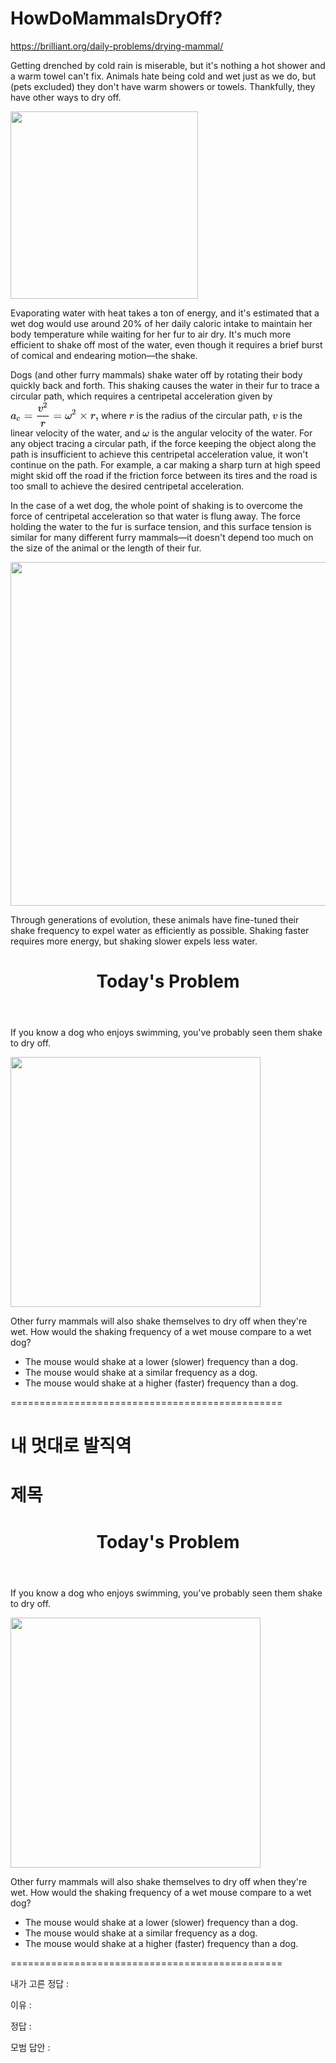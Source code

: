 # HowDoMammalsDryOff?
https://brilliant.org/daily-problems/drying-mammal/


<p>Getting drenched by cold rain is miserable, but it's nothing a hot shower and a warm towel can't fix. Animals hate being cold and wet just as we do, but (pets excluded) they don't have warm showers or towels. Thankfully, they have other ways to dry off.</p>





<p></p><div class="image-caption center">
<div class="zoomable-image"><span></span><img src="https://ds055uzetaobb.cloudfront.net/brioche/uploads/Bpi7DHEoR9-wet-dog.svg?width=300" srcset="https://ds055uzetaobb.cloudfront.net/brioche/uploads/Bpi7DHEoR9-wet-dog.svg?width=300 1x,https://ds055uzetaobb.cloudfront.net/brioche/uploads/Bpi7DHEoR9-wet-dog.svg?width=600 2x,https://ds055uzetaobb.cloudfront.net/brioche/uploads/Bpi7DHEoR9-wet-dog.svg?width=900 3x" alt="" style="width:300px;max-width:100%;"></div>
</div><p></p>

<p>Evaporating water with heat takes a ton of energy, and it's estimated that a wet dog would use around 20% of her daily caloric intake to maintain her body temperature while waiting for her fur to air dry. It's much more efficient to shake off most of the water, even though it requires a brief burst of comical and endearing motion—the shake.</p>

<p>Dogs (and other furry mammals) shake water off by rotating their body quickly back and forth. This shaking causes the water in their fur to trace a circular path, which requires a centripetal acceleration given by
<span class="latexprocessor-block latexprocessor-78d4b63dac777809586e4df02a8449cf4f2976fbd481ad63e3965d3f53ad3be6"><svg xmlns:xlink="http://www.w3.org/1999/xlink" style="width: 18.444ex; height: 5.222ex; vertical-align: -1.778ex; margin-top: 1px; margin-right: 0px; margin-bottom: 1px; margin-left: 0px; " viewBox="0 -1531.236417598297 7927.839572995879 2249.0907189263535"><defs><path id="MJMATHI-61-2d84d6ba365511e9a5c902b7b6aa388630453140f28343fb9a37c21e51f3eddd" stroke-width="0" d="M33 157Q33 258 109 349T280 441Q331 441 370 392Q386 422 416 422Q429 422 439 414T449 394Q449 381 412 234T374 68Q374 43 381 35T402 26Q411 27 422 35Q443 55 463 131Q469 151 473 152Q475 153 483 153H487Q506 153 506 144Q506 138 501 117T481 63T449 13Q436 0 417 -8Q409 -10 393 -10Q359 -10 336 5T306 36L300 51Q299 52 296 50Q294 48 292 46Q233 -10 172 -10Q117 -10 75 30T33 157ZM351 328Q351 334 346 350T323 385T277 405Q242 405 210 374T160 293Q131 214 119 129Q119 126 119 118T118 106Q118 61 136 44T179 26Q217 26 254 59T298 110Q300 114 325 217T351 328Z"></path><path id="MJMATHI-63-2d84d6ba365511e9a5c902b7b6aa388630453140f28343fb9a37c21e51f3eddd" stroke-width="0" d="M34 159Q34 268 120 355T306 442Q362 442 394 418T427 355Q427 326 408 306T360 285Q341 285 330 295T319 325T330 359T352 380T366 386H367Q367 388 361 392T340 400T306 404Q276 404 249 390Q228 381 206 359Q162 315 142 235T121 119Q121 73 147 50Q169 26 205 26H209Q321 26 394 111Q403 121 406 121Q410 121 419 112T429 98T420 83T391 55T346 25T282 0T202 -11Q127 -11 81 37T34 159Z"></path><path id="MJMAIN-3D-2d84d6ba365511e9a5c902b7b6aa388630453140f28343fb9a37c21e51f3eddd" stroke-width="0" d="M56 347Q56 360 70 367H707Q722 359 722 347Q722 336 708 328L390 327H72Q56 332 56 347ZM56 153Q56 168 72 173H708Q722 163 722 153Q722 140 707 133H70Q56 140 56 153Z"></path><path id="MJMATHI-76-2d84d6ba365511e9a5c902b7b6aa388630453140f28343fb9a37c21e51f3eddd" stroke-width="0" d="M173 380Q173 405 154 405Q130 405 104 376T61 287Q60 286 59 284T58 281T56 279T53 278T49 278T41 278H27Q21 284 21 287Q21 294 29 316T53 368T97 419T160 441Q202 441 225 417T249 361Q249 344 246 335Q246 329 231 291T200 202T182 113Q182 86 187 69Q200 26 250 26Q287 26 319 60T369 139T398 222T409 277Q409 300 401 317T383 343T365 361T357 383Q357 405 376 424T417 443Q436 443 451 425T467 367Q467 340 455 284T418 159T347 40T241 -11Q177 -11 139 22Q102 54 102 117Q102 148 110 181T151 298Q173 362 173 380Z"></path><path id="MJMAIN-32-2d84d6ba365511e9a5c902b7b6aa388630453140f28343fb9a37c21e51f3eddd" stroke-width="0" d="M109 429Q82 429 66 447T50 491Q50 562 103 614T235 666Q326 666 387 610T449 465Q449 422 429 383T381 315T301 241Q265 210 201 149L142 93L218 92Q375 92 385 97Q392 99 409 186V189H449V186Q448 183 436 95T421 3V0H50V19V31Q50 38 56 46T86 81Q115 113 136 137Q145 147 170 174T204 211T233 244T261 278T284 308T305 340T320 369T333 401T340 431T343 464Q343 527 309 573T212 619Q179 619 154 602T119 569T109 550Q109 549 114 549Q132 549 151 535T170 489Q170 464 154 447T109 429Z"></path><path id="MJMATHI-72-2d84d6ba365511e9a5c902b7b6aa388630453140f28343fb9a37c21e51f3eddd" stroke-width="0" d="M21 287Q22 290 23 295T28 317T38 348T53 381T73 411T99 433T132 442Q161 442 183 430T214 408T225 388Q227 382 228 382T236 389Q284 441 347 441H350Q398 441 422 400Q430 381 430 363Q430 333 417 315T391 292T366 288Q346 288 334 299T322 328Q322 376 378 392Q356 405 342 405Q286 405 239 331Q229 315 224 298T190 165Q156 25 151 16Q138 -11 108 -11Q95 -11 87 -5T76 7T74 17Q74 30 114 189T154 366Q154 405 128 405Q107 405 92 377T68 316T57 280Q55 278 41 278H27Q21 284 21 287Z"></path><path id="MJMAIN-3D-2d84d6ba365511e9a5c902b7b6aa388630453140f28343fb9a37c21e51f3eddd" stroke-width="0" d="M56 347Q56 360 70 367H707Q722 359 722 347Q722 336 708 328L390 327H72Q56 332 56 347ZM56 153Q56 168 72 173H708Q722 163 722 153Q722 140 707 133H70Q56 140 56 153Z"></path><path id="MJMATHI-3C9-2d84d6ba365511e9a5c902b7b6aa388630453140f28343fb9a37c21e51f3eddd" stroke-width="0" d="M495 384Q495 406 514 424T555 443Q574 443 589 425T604 364Q604 334 592 278T555 155T483 38T377 -11Q297 -11 267 66Q266 68 260 61Q201 -11 125 -11Q15 -11 15 139Q15 230 56 325T123 434Q135 441 147 436Q160 429 160 418Q160 406 140 379T94 306T62 208Q61 202 61 187Q61 124 85 100T143 76Q201 76 245 129L253 137V156Q258 297 317 297Q348 297 348 261Q348 243 338 213T318 158L308 135Q309 133 310 129T318 115T334 97T358 83T393 76Q456 76 501 148T546 274Q546 305 533 325T508 357T495 384Z"></path><path id="MJMAIN-32-2d84d6ba365511e9a5c902b7b6aa388630453140f28343fb9a37c21e51f3eddd" stroke-width="0" d="M109 429Q82 429 66 447T50 491Q50 562 103 614T235 666Q326 666 387 610T449 465Q449 422 429 383T381 315T301 241Q265 210 201 149L142 93L218 92Q375 92 385 97Q392 99 409 186V189H449V186Q448 183 436 95T421 3V0H50V19V31Q50 38 56 46T86 81Q115 113 136 137Q145 147 170 174T204 211T233 244T261 278T284 308T305 340T320 369T333 401T340 431T343 464Q343 527 309 573T212 619Q179 619 154 602T119 569T109 550Q109 549 114 549Q132 549 151 535T170 489Q170 464 154 447T109 429Z"></path><path id="MJMAIN-D7-2d84d6ba365511e9a5c902b7b6aa388630453140f28343fb9a37c21e51f3eddd" stroke-width="0" d="M630 29Q630 9 609 9Q604 9 587 25T493 118L389 222L284 117Q178 13 175 11Q171 9 168 9Q160 9 154 15T147 29Q147 36 161 51T255 146L359 250L255 354Q174 435 161 449T147 471Q147 480 153 485T168 490Q173 490 175 489Q178 487 284 383L389 278L493 382Q570 459 587 475T609 491Q630 491 630 471Q630 464 620 453T522 355L418 250L522 145Q606 61 618 48T630 29Z"></path><path id="MJMATHI-72-2d84d6ba365511e9a5c902b7b6aa388630453140f28343fb9a37c21e51f3eddd" stroke-width="0" d="M21 287Q22 290 23 295T28 317T38 348T53 381T73 411T99 433T132 442Q161 442 183 430T214 408T225 388Q227 382 228 382T236 389Q284 441 347 441H350Q398 441 422 400Q430 381 430 363Q430 333 417 315T391 292T366 288Q346 288 334 299T322 328Q322 376 378 392Q356 405 342 405Q286 405 239 331Q229 315 224 298T190 165Q156 25 151 16Q138 -11 108 -11Q95 -11 87 -5T76 7T74 17Q74 30 114 189T154 366Q154 405 128 405Q107 405 92 377T68 316T57 280Q55 278 41 278H27Q21 284 21 287Z"></path><path id="MJMAIN-2C-2d84d6ba365511e9a5c902b7b6aa388630453140f28343fb9a37c21e51f3eddd" stroke-width="0" d="M78 35T78 60T94 103T137 121Q165 121 187 96T210 8Q210 -27 201 -60T180 -117T154 -158T130 -185T117 -194Q113 -194 104 -185T95 -172Q95 -168 106 -156T131 -126T157 -76T173 -3V9L172 8Q170 7 167 6T161 3T152 1T140 0Q113 0 96 17Z"></path></defs><g stroke="black" fill="black" stroke-width="0" transform="matrix(1 0 0 -1 0 0)"><use xlink:href="#MJMATHI-61-2d84d6ba365511e9a5c902b7b6aa388630453140f28343fb9a37c21e51f3eddd"></use><use transform="scale(0.7071067811865476)" xlink:href="#MJMATHI-63-2d84d6ba365511e9a5c902b7b6aa388630453140f28343fb9a37c21e51f3eddd" x="748" y="-213"></use><use xlink:href="#MJMAIN-3D-2d84d6ba365511e9a5c902b7b6aa388630453140f28343fb9a37c21e51f3eddd" x="1212" y="0"></use><g transform="translate(2388,0)"><rect stroke="none" width="1058" height="60" x="0" y="220"></rect><g transform="translate(60,676)"><use xlink:href="#MJMATHI-76-2d84d6ba365511e9a5c902b7b6aa388630453140f28343fb9a37c21e51f3eddd"></use><use transform="scale(0.7071067811865476)" xlink:href="#MJMAIN-32-2d84d6ba365511e9a5c902b7b6aa388630453140f28343fb9a37c21e51f3eddd" x="685" y="513"></use></g><use xlink:href="#MJMATHI-72-2d84d6ba365511e9a5c902b7b6aa388630453140f28343fb9a37c21e51f3eddd" x="303" y="-686"></use></g><use xlink:href="#MJMAIN-3D-2d84d6ba365511e9a5c902b7b6aa388630453140f28343fb9a37c21e51f3eddd" x="3845" y="0"></use><g transform="translate(4900,0)"><use xlink:href="#MJMATHI-3C9-2d84d6ba365511e9a5c902b7b6aa388630453140f28343fb9a37c21e51f3eddd"></use><use transform="scale(0.7071067811865476)" xlink:href="#MJMAIN-32-2d84d6ba365511e9a5c902b7b6aa388630453140f28343fb9a37c21e51f3eddd" x="879" y="583"></use></g><use xlink:href="#MJMAIN-D7-2d84d6ba365511e9a5c902b7b6aa388630453140f28343fb9a37c21e51f3eddd" x="6198" y="0"></use><use xlink:href="#MJMATHI-72-2d84d6ba365511e9a5c902b7b6aa388630453140f28343fb9a37c21e51f3eddd" x="7198" y="0"></use><use xlink:href="#MJMAIN-2C-2d84d6ba365511e9a5c902b7b6aa388630453140f28343fb9a37c21e51f3eddd" x="7649" y="0"></use></g></svg></span>
where <span class="latexprocessor-inline latexprocessor-c2bd0fa9eafa46251d902ee7f2dcd40e656834cf85902cd7f8e2f2a86d911968"><svg xmlns:xlink="http://www.w3.org/1999/xlink" style="width: 1ex; height: 1.111ex; vertical-align: -0.222ex; margin-top: 1px; margin-right: 0px; margin-bottom: 1px; margin-left: 0px; " viewBox="0 -463.9033013280564 451 495.80660265611283"><defs id="MathJax_SVG_glyphs-818c8e72261311e3937340400601ade9c3184a66de8a4ee5917c17c8de96742e"><path id="MJMATHI-72-818c8e72261311e3937340400601ade9c3184a66de8a4ee5917c17c8de96742e" stroke-width="0" d="M21 287Q22 290 23 295T28 317T38 348T53 381T73 411T99 433T132 442Q161 442 183 430T214 408T225 388Q227 382 228 382T236 389Q284 441 347 441H350Q398 441 422 400Q430 381 430 363Q430 333 417 315T391 292T366 288Q346 288 334 299T322 328Q322 376 378 392Q356 405 342 405Q286 405 239 331Q229 315 224 298T190 165Q156 25 151 16Q138 -11 108 -11Q95 -11 87 -5T76 7T74 17Q74 30 114 189T154 366Q154 405 128 405Q107 405 92 377T68 316T57 280Q55 278 41 278H27Q21 284 21 287Z"></path></defs><g stroke="black" fill="black" stroke-width="0" transform="matrix(1 0 0 -1 0 0)"><use xlink:href="#MJMATHI-72-818c8e72261311e3937340400601ade9c3184a66de8a4ee5917c17c8de96742e"></use></g></svg></span> is the radius of the circular path, <span class="latexprocessor-inline latexprocessor-ebc15fb304d558b1fc609c649ff26aaf38bafb8d8df060f162c2e686f979fe56"><svg xmlns:xlink="http://www.w3.org/1999/xlink" style="width: 1.111ex; height: 1.111ex; vertical-align: -0.222ex; margin-top: 1px; margin-right: 0px; margin-bottom: 1px; margin-left: 0px; " viewBox="0 -463.9033013280564 485 495.80660265611283"><defs id="MathJax_SVG_glyphs-8654241c27ab11e3bb5c40400601ade98ea8ee3ee6ce44158b839da9afbac932"><path id="MJMATHI-76-8654241c27ab11e3bb5c40400601ade98ea8ee3ee6ce44158b839da9afbac932" stroke-width="0" d="M173 380Q173 405 154 405Q130 405 104 376T61 287Q60 286 59 284T58 281T56 279T53 278T49 278T41 278H27Q21 284 21 287Q21 294 29 316T53 368T97 419T160 441Q202 441 225 417T249 361Q249 344 246 335Q246 329 231 291T200 202T182 113Q182 86 187 69Q200 26 250 26Q287 26 319 60T369 139T398 222T409 277Q409 300 401 317T383 343T365 361T357 383Q357 405 376 424T417 443Q436 443 451 425T467 367Q467 340 455 284T418 159T347 40T241 -11Q177 -11 139 22Q102 54 102 117Q102 148 110 181T151 298Q173 362 173 380Z"></path></defs><g stroke="black" fill="black" stroke-width="0" transform="matrix(1 0 0 -1 0 0)"><use xlink:href="#MJMATHI-76-8654241c27ab11e3bb5c40400601ade98ea8ee3ee6ce44158b839da9afbac932"></use></g></svg></span> is the linear velocity of the water, and <span class="latexprocessor-inline latexprocessor-1f41c81282b39ce746ad41f5bd3eb93c7d6ef793d7468b4a121c71abfcd8d6af"><svg xmlns:xlink="http://www.w3.org/1999/xlink" style="width: 1.444ex; height: 1.111ex; vertical-align: -0.222ex; margin-top: 1px; margin-right: 0px; margin-bottom: 1px; margin-left: 0px; " viewBox="0 -463.9033013280564 622 496.80660265611283"><defs id="MathJax_SVG_glyphs-30777c08270911e3bb5c40400601ade97b7e437b26f44f93bae19934eb6b9c48"><path id="MJMATHI-3C9-30777c08270911e3bb5c40400601ade97b7e437b26f44f93bae19934eb6b9c48" stroke-width="0" d="M495 384Q495 406 514 424T555 443Q574 443 589 425T604 364Q604 334 592 278T555 155T483 38T377 -11Q297 -11 267 66Q266 68 260 61Q201 -11 125 -11Q15 -11 15 139Q15 230 56 325T123 434Q135 441 147 436Q160 429 160 418Q160 406 140 379T94 306T62 208Q61 202 61 187Q61 124 85 100T143 76Q201 76 245 129L253 137V156Q258 297 317 297Q348 297 348 261Q348 243 338 213T318 158L308 135Q309 133 310 129T318 115T334 97T358 83T393 76Q456 76 501 148T546 274Q546 305 533 325T508 357T495 384Z"></path></defs><g stroke="black" fill="black" stroke-width="0" transform="matrix(1 0 0 -1 0 0)"><use xlink:href="#MJMATHI-3C9-30777c08270911e3bb5c40400601ade97b7e437b26f44f93bae19934eb6b9c48"></use></g></svg></span> is the angular velocity of the water. For any object tracing a circular path, if the force keeping the object along the path is insufficient to achieve this centripetal acceleration value, it won't continue on the path. For example, a car making a sharp turn at high speed might skid off the road if the friction force between its tires and the road is too small to achieve the desired centripetal acceleration.</p>

<p>In the case of a wet dog, the whole point of shaking is to overcome the force of centripetal acceleration so that water is flung away. The force holding the water to the fur is surface tension, and this surface tension is similar for many different furry mammals—it doesn't depend too much on the size of the animal or the length of their fur. </p>

<p></p><div class="image-caption center">
<div class="zoomable-image"><span></span><img src="https://ds055uzetaobb.cloudfront.net/brioche/uploads/vlWGyAPPvt-wet-mammals.svg?width=550" srcset="https://ds055uzetaobb.cloudfront.net/brioche/uploads/vlWGyAPPvt-wet-mammals.svg?width=550 1x,https://ds055uzetaobb.cloudfront.net/brioche/uploads/vlWGyAPPvt-wet-mammals.svg?width=1100 2x,https://ds055uzetaobb.cloudfront.net/brioche/uploads/vlWGyAPPvt-wet-mammals.svg?width=1650 3x" alt="" style="width:550px;max-width:100%;"></div>
</div><p></p>

<p>Through generations of evolution, these animals have fine-tuned their shake frequency to expel water as efficiently as possible. Shaking faster requires more energy, but shaking slower expels less water.</p>




<div class="b-readable-l">
<header class="b-vspace-m">
<h1>Today's Problem</h1>
</header>

<div class="solv-problem">
<div class="solv-content">




<div class="question-text latex">





<p>If you know a dog who enjoys swimming, you've probably seen them shake to dry off. </p>

<p></p><div class="image-caption center">
<div class="zoomable-image"><span></span><img src="https://ds055uzetaobb.cloudfront.net/brioche/uploads/6QaDRX3GZa-dog-shaking-off.jpg?width=400" srcset="https://ds055uzetaobb.cloudfront.net/brioche/uploads/6QaDRX3GZa-dog-shaking-off.jpg?width=400 1x,https://ds055uzetaobb.cloudfront.net/brioche/uploads/6QaDRX3GZa-dog-shaking-off.jpg?width=800 2x,https://ds055uzetaobb.cloudfront.net/brioche/uploads/6QaDRX3GZa-dog-shaking-off.jpg?width=1200 3x" alt="" style="width:400px;max-width:100%;"></div>
</div><p></p>

<p>Other furry mammals will also shake themselves to dry off when they're wet. How would the shaking frequency of a wet mouse compare to a wet dog?</p>


</div>


</div>
</div>
</div>


* The mouse would shake at a lower (slower) frequency than a dog.
* The mouse would shake at a similar frequency as a dog.
* The mouse would shake at a higher (faster) frequency than a dog.

===============================================



# 내 멋대로 발직역
# 제목

<div class="b-readable-l">
<header class="b-vspace-m">
<h1>Today's Problem</h1>
</header>

<div class="solv-problem">
<div class="solv-content">




<div class="question-text latex">





<p>If you know a dog who enjoys swimming, you've probably seen them shake to dry off. </p>

<p></p><div class="image-caption center">
<div class="zoomable-image"><span></span><img src="https://ds055uzetaobb.cloudfront.net/brioche/uploads/6QaDRX3GZa-dog-shaking-off.jpg?width=400" srcset="https://ds055uzetaobb.cloudfront.net/brioche/uploads/6QaDRX3GZa-dog-shaking-off.jpg?width=400 1x,https://ds055uzetaobb.cloudfront.net/brioche/uploads/6QaDRX3GZa-dog-shaking-off.jpg?width=800 2x,https://ds055uzetaobb.cloudfront.net/brioche/uploads/6QaDRX3GZa-dog-shaking-off.jpg?width=1200 3x" alt="" style="width:400px;max-width:100%;"></div>
</div><p></p>

<p>Other furry mammals will also shake themselves to dry off when they're wet. How would the shaking frequency of a wet mouse compare to a wet dog?</p>


</div>


</div>
</div>
</div>


* The mouse would shake at a lower (slower) frequency than a dog.
* The mouse would shake at a similar frequency as a dog.
* The mouse would shake at a higher (faster) frequency than a dog.

===============================================

내가 고른 정답 : 

이유 : 

정답 : 

모범 답안 : 

